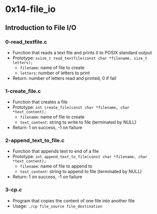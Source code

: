 # 0x14-file_io

## Introduction to File I/O
### 0-read_textfile.c
* Function that reads a text file and prints it to POSIX standard output
* Prototype: `ssize_t read_textfile(const char *filename, size_t letters);`
  * `filename`: name of file to create
  * `letters`: number of letters to print
* Return: number of letters read and printed, 0 if fail

### 1-create_file.c
* Function that creates a file
* Prototype: `int create_file(const char *filename, char *text_content);`
  * `filename`: name of file to create
  * `text_content`: string to write to file (terminated by NULL)
* Return: 1 on success, -1 on failure

### 2-append_text_to_file.c
* Function that appends text to end of a file
* Prototype: `int append_text_to_file(const char *filename, char *text_content);`
  * `filename`: name of file to append to
  * `text_content`: string to append to file (terminated by NULL)
* Return: 1 on success, -1 on failure

### 3-cp.c
* Program that copies the content of one file into another file
* Usage: `./cp file_source file_destination`
